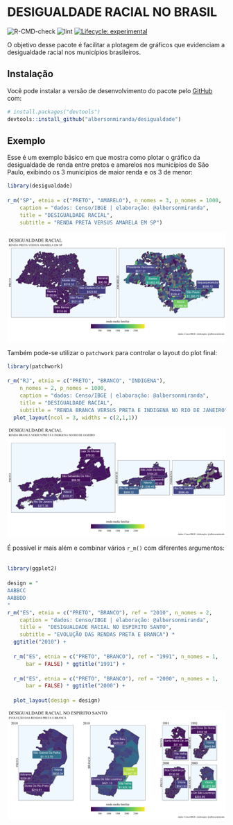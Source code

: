 
<!-- README.md is generated from README.Rmd. Please edit that file -->

# DESIGUALDADE RACIAL NO BRASIL

<!-- badges: start -->

![R-CMD-check](https://github.com/albersonmiranda/desigualdade/workflows/R-CMD-check/badge.svg?branch=master&event=push)
![lint](https://github.com/albersonmiranda/desigualdade/workflows/lint/badge.svg?branch=master&event=push)
[![Lifecycle:
experimental](https://img.shields.io/badge/lifecycle-experimental-orange.svg)](https://www.tidyverse.org/lifecycle/#experimental)
<!-- badges: end -->

O objetivo desse pacote é facilitar a plotagem de gráficos que
evidenciam a desigualdade racial nos municípios brasileiros.

## Instalação

Você pode instalar a versão de desenvolvimento do pacote pelo
[GitHub](https://github.com/) com:

``` r
# install.packages("devtools")
devtools::install_github("albersonmiranda/desigualdade")
```

## Exemplo

Esse é um exemplo básico em que mostra como plotar o gráfico da
desigualdade de renda entre pretos e amarelos nos municípios de São
Paulo, exibindo os 3 municípios de maior renda e os 3 de menor:

``` r
library(desigualdade)

r_m("SP", etnia = c("PRETO", "AMARELO"), n_nomes = 3, p_nomes = 1000,
    caption = "dados: Censo/IBGE | elaboração: @albersonmiranda",
    title = "DESIGUALDADE RACIAL",
    subtitle = "RENDA PRETA VERSUS AMARELA EM SP")
```

![](man/figures/README-example-1.png)<!-- -->

Também pode-se utilizar o `patchwork` para controlar o layout do plot
final:

``` r
library(patchwork)

r_m("RJ", etnia = c("PRETO", "BRANCO", "INDIGENA"),
    n_nomes = 2, p_nomes = 1000,
    caption = "dados: Censo/IBGE | elaboração: @albersonmiranda",
    title = "DESIGUALDADE RACIAL",
    subtitle = "RENDA BRANCA VERSUS PRETA E INDIGENA NO RIO DE JANEIRO") +
  plot_layout(ncol = 3, widths = c(2,1,1))
```

![](man/figures/README-example2-1.png)<!-- -->

É possível ir mais além e combinar vários `r_m()` com diferentes
argumentos:

``` r

library(ggplot2)

design = "
AABBCC
AABBDD
"
r_m("ES", etnia = c("PRETO", "BRANCO"), ref = "2010", n_nomes = 2,
    caption = "dados: Censo/IBGE | elaboração: @albersonmiranda",
    title =  "DESIGUALDADE RACIAL NO ESPIRITO SANTO",
    subtitle = "EVOLUÇÃO DAS RENDAS PRETA E BRANCA") *
  ggtitle("2010") +
  
  r_m("ES", etnia = c("PRETO", "BRANCO"), ref = "1991", n_nomes = 1,
      bar = FALSE) * ggtitle("1991") +
  
  r_m("ES", etnia = c("PRETO", "BRANCO"), ref = "2000", n_nomes = 1,
      bar = FALSE) * ggtitle("2000") +
  
  plot_layout(design = design)
```

![](man/figures/README-example3-1.png)<!-- -->
